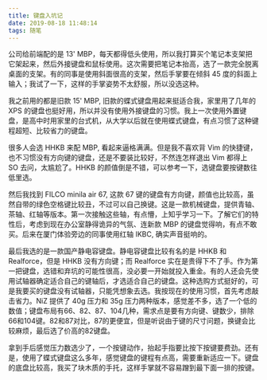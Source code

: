 ```yaml
---
title: 键盘入坑记
date: 2019-08-18 11:48:14
tags: 随笔
---
```

公司给前端配的是 13' MBP，每天都得低头使用，所以我打算买个笔记本支架把它架起来，然后外接键盘和鼠标使用。这次需要把笔记本抬高，选了一款完全脱离桌面的支架。有的同事是使用斜面很高的支架，然后手掌要在倾斜 45 度的斜面上输入；我试了一下，这样的手掌姿势不太舒服，所以没选这种。

我之前用的都是旧款 15' MBP, 旧款的蝶式键盘用起来挺适合我，家里用了几年的 XPS 的键盘也挺好用，所以并没有使用外接键盘的习惯。我上一次使用外置键盘，是高中时用家里的台式机，从大学以后就在使用蝶式键盘，有点习惯了这种键程超短、比较省力的键盘。

很多人会选 HHKB 来配 MBP, 看起来逼格满满。但是我不喜欢背 Vim 的快捷键，也不习惯没有方向键的键盘，还是不要装比较好，不然连怎样退出 Vim 都得上 SO 去问，太尴尬了。HHKB 的颜值倒是不错，可以参考一下，选键盘要按键数往低里选。

然后我找到 FILCO minila air 67, 这款 67 键的键盘有方向键，颜值也比较高，虽然自带的绿色空格键比较丑，不过可以自己换键。这是一款机械键盘，提供青轴、茶轴、红轴等版本。第一次接触这些轴，有点懵，上知乎学习一下。了解它们的特性后，考虑到现在办公室静得诡异的气氛、连新款 MBP 的键盘觉得响，有点不敢买。后来在厦门体验旁边的同事使用红轴 IKBC, 确实声音挺响的。

最后我选的是一款国产静电容键盘。静电容键盘比较有名的是 HHKB 和 Realforce，但是 HHKB 没有方向键；而 Realforce 实在是贵得下不了手。作为第一把键盘，选错和弃坑的可能性很高，没必要一开始就投入重金。有的人还会先使用试轴器确定适合自己的键轴后，才选适合自己的键盘。这种选购方式挺好的，可是我要买的键盘没有试轴器，只能凭想象去选。我按现在的使用习惯，首先考虑敲击省力。NiZ 提供了 40g 压力和 35g 压力两种版本，感觉差不多，选了一个低的数值；键盘布局有66、82、87、104几种，需求点是要有方向键、键数少，排除66和104键。82和87对比，87的更便宜，但是听说由于键的尺寸问题，换键会比较麻烦，最后选了价高的82键盘。

拿到手后感觉压力数选少了，一个按键动作，抬起手指要比按下按键要费劲。还有是，使用了蝶式键盘这么多年，感觉键盘的键程有点高，需要重新适应一下。键盘的底盘比较高，我买了块木质的手托，这样手掌就不容易蹭到最下面一排的按键。